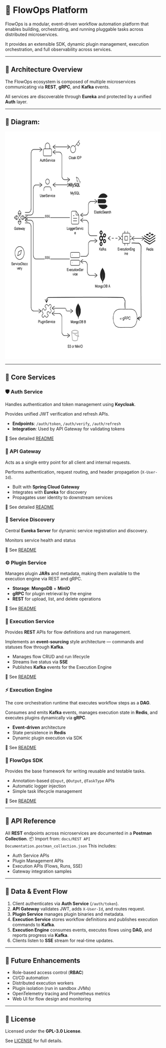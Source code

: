 # 🌊 FlowOps Platform

FlowOps is a modular, event-driven workflow automation platform that enables building, orchestrating, and running pluggable tasks across distributed microservices.

It provides an extensible SDK, dynamic plugin management, execution orchestration, and full observability across services.

---

## 🧱 Architecture Overview

The FlowOps ecosystem is composed of multiple microservices communicating via **REST**, **gRPC**, and **Kafka** events.

All services are discoverable through **Eureka** and protected by a unified **Auth** layer.

---

## 📘 Diagram:
<img width="703" height="733" alt="architecture" src="https://github.com/Jony-Jas/flowops/blob/main/docs/architecture.png" />

---

## 🚀 Core Services

### 🛡️ Auth Service

Handles authentication and token management using **Keycloak**.

Provides unified JWT verification and refresh APIs.
- **Endpoints**: `/auth/token`, `/auth/verify`, `/auth/refresh`
- **Integration**: Used by API Gateway for validating tokens

📄 See detailed [README](backend/services/auth-service/README.md)

### 🧩 API Gateway

Acts as a single entry point for all client and internal requests.

Performs authentication, request routing, and header propagation (`X-User-Id`).
- Built with **Spring Cloud Gateway**
- Integrates with **Eureka** for discovery
- Propagates user identity to downstream services

📄 See detailed [README](backend/services/api-gateway/README.md)

### 🧭 Service Discovery

Central **Eureka Server** for dynamic service registration and discovery.

Monitors service health and status

📄 See [README](backend/services/service-discovery/README.md)

### ⚙️ Plugin Service

Manages plugin **JARs** and metadata, making them available to the execution engine via REST and gRPC.

- **Storage**: **MongoDB** + **MinIO**
- **gRPC** for plugin retrieval by the engine
- **REST** for upload, list, and delete operations

📄 See [README](backend/services/plugin-service/README.md)

### 🧠 Execution Service

Provides **REST** APIs for flow definitions and run management.

Implements an **event-sourcing** style architecture — commands and statuses flow through **Kafka**.
- Manages flow CRUD and run lifecycle
- Streams live status via **SSE**
- Publishes **Kafka** events for the Execution Engine

📄 See [README](backend/services/execution-service/README.md)

### ⚡ Execution Engine

The core orchestration runtime that executes workflow steps as a **DAG**.

Consumes and emits **Kafka** events, manages execution state in **Redis**, and executes plugins dynamically via **gRPC**.
- **Event-driven** architecture
- State persistence in **Redis**
- Dynamic plugin execution via SDK

📄 See [README](backend/services/execution-engine/README.md)

### 🧰 FlowOps SDK

Provides the base framework for writing reusable and testable tasks.

- Annotation-based `@Input`, `@Output`, `@TaskType` APIs
- Automatic logger injection
- Simple task lifecycle management

📄 See [README](sdk/README.md)

---

## 🔗 API Reference

All **REST** endpoints across microservices are documented in a **Postman Collection**.
📦 Import from:
`docs/REST API Documentation.postman_collection.json`
This includes:

- Auth Service APIs
- Plugin Management APIs
- Execution APIs (Flows, Runs, SSE)
- Gateway integration samples

---

## 🔄 Data & Event Flow

1.  Client authenticates via **Auth Service** (`/auth/token`).
2.  **API Gateway** validates JWT, adds `X-User-Id`, and routes request.
3.  **Plugin Service** manages plugin binaries and metadata.
4.  **Execution Service** stores workflow definitions and publishes execution commands to **Kafka**.
5.  **Execution Engine** consumes events, executes flows using **DAG**, and reports progress via **Kafka**.
6.  Clients listen to **SSE** stream for real-time updates.

---

## 🧩 Future Enhancements

-   Role-based access control (**RBAC**)
-   CI/CD automation
-   Distributed execution workers
-   Plugin isolation (run in sandbox JVMs)
-   OpenTelemetry tracing and Prometheus metrics
-   Web UI for flow design and monitoring

---

## 📖 License

Licensed under the **GPL-3.0 License**.

See [LICENSE](LICENSE) for full details.
